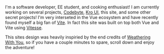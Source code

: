 I'm a software developer, EE student, and cooking enthusiast! I am currently working on several projects, [Codebyte](https://codebyte.cafe), [Kro UI](https://github.com/black-kro/kro-ui), this site, and some other secret projects! I'm very interseted in the Vue ecosystem and have recently found myself a big fan of [Vite](https://github.com/vitejs/vite). In fact this site was built on top both Vue and Vite using [Vitesse](https://github.com/antfu/vitesse).

 This sites design was heavily inspiried by the end credits of [Weathering With You](https://www.youtube.com/watch?v=7Sypn388G7M), so if you have a couple minutes to spare, scroll down and enjoy the adventure!